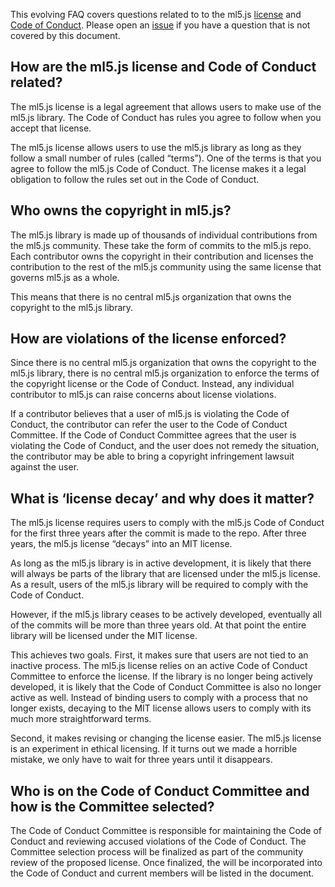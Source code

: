 This evolving FAQ covers questions related to to the ml5.js [license](https://github.com/ml5js/Code-of-Conduct/blob/main/LICENSE.md) and [Code of Conduct](https://github.com/ml5js/Code-of-Conduct).  Please open an [issue](https://github.com/ml5js/Code-of-Conduct/issues) if you have a question that is not covered by this document.

## How are the ml5.js license and Code of Conduct related?

The ml5.js license is a legal agreement that allows users to make use of the ml5.js library. The Code of Conduct has rules you agree to follow when you accept that license.   

The ml5.js license allows users to use the ml5.js library as long as they follow a small number of rules (called “terms”).  One of the terms is that you agree to follow the ml5.js Code of Conduct.  The license makes it a legal obligation to follow the rules set out in the Code of Conduct.  

## Who owns the copyright in ml5.js?

The ml5.js library is made up of thousands of individual contributions from the ml5.js community.  These take the form of commits to the ml5.js repo.  Each contributor owns the copyright in their contribution and licenses the contribution to the rest of the ml5.js community using the same license that governs ml5.js as a whole.  

This means that there is no central ml5.js organization that owns the copyright to the ml5.js library.

## How are violations of the license enforced?

Since there is no central ml5.js organization that owns the copyright to the ml5.js library, there is no central ml5.js organization to enforce the terms of the copyright license or the Code of Conduct.  Instead, any individual contributor to ml5.js can raise concerns about license violations.

If a contributor believes that a user of ml5.js is violating the Code of Conduct, the contributor can refer the user to the Code of Conduct Committee.  If the Code of Conduct Committee agrees that the user is violating the Code of Conduct, and the user does not remedy the situation, the contributor may be able to bring a copyright infringement lawsuit against the user.

## What is ‘license decay’ and why does it matter?

The ml5.js license requires users to comply with the ml5.js Code of Conduct for the first three years after the commit is made to the repo.  After three years, the ml5.js license “decays” into an MIT license.

As long as the ml5.js library is in active development, it is likely that there will always be parts of the library that are licensed under the ml5.js license. As a result, users of the ml5.js library will be required to comply with the Code of Conduct.

However, if the ml5.js library ceases to be actively developed, eventually all of the commits will be more than three years old. At that point the entire library will be licensed under the MIT license.

This achieves two goals. First, it makes sure that users are not tied to an inactive process.  The ml5.js license relies on an active Code of Conduct Committee to enforce the license.  If the library is no longer being actively developed, it is likely that the Code of Conduct Committee is also no longer active as well.  Instead of binding users to comply with a process that no longer exists, decaying to the MIT license allows users to comply with its much more straightforward terms.

Second, it makes revising or changing the license easier.  The ml5.js license is an experiment in ethical licensing.  If it turns out we made a horrible mistake, we only have to wait for three years until it disappears.  

## Who is on the Code of Conduct Committee and how is the Committee selected?

The Code of Conduct Committee is responsible for maintaining the Code of Conduct and reviewing accused violations of the Code of Conduct.  The Committee selection process will be finalized as part of the community review of the proposed license.  Once finalized, the will be incorporated into the Code of Conduct and current members will be listed in the document. 
